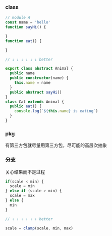 ### class 

```ts
// module A
const name = 'hello'
function sayHi() {

}
function eat() {

}

// ↓ ↓ ↓ ↓ ↓ ↓ better

export class abstract Animal {
  public name
  public constructor(name) {
    this.name = name
  }
  public abstract sayHi()
}
class Cat extends Animal {
  public eat() {
    console.log(`${this.name} is eating`)
  }
}
```

### pkg

有第三方包就尽量用第三方包，尽可能的高层次抽象

### 分支

关心结果而不是过程

```js
if(scale < min) {
  scale = min
} else if (scale > min) {
  scale = max
} else {
  min
}

// ↓ ↓ ↓ ↓ ↓ ↓ better

scale = clamp(scale, min, max)
```